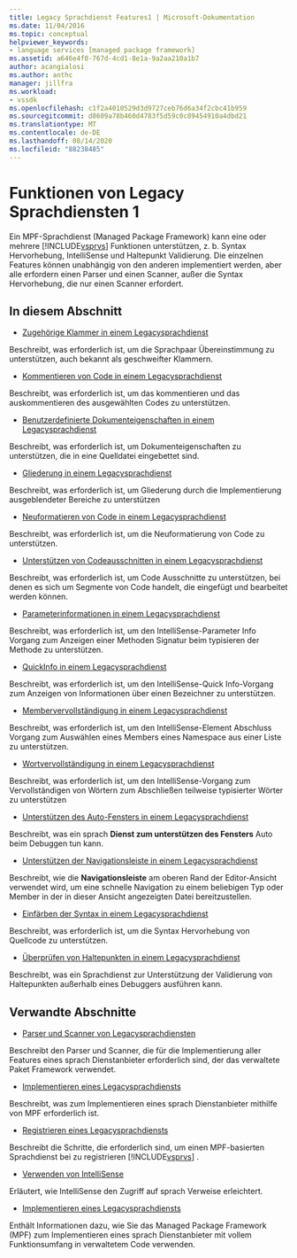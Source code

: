 ```yaml
---
title: Legacy Sprachdienst Features1 | Microsoft-Dokumentation
ms.date: 11/04/2016
ms.topic: conceptual
helpviewer_keywords:
- language services [managed package framework]
ms.assetid: a646e4f0-767d-4cd1-8e1a-9a2aa210a1b7
author: acangialosi
ms.author: anthc
manager: jillfra
ms.workload:
- vssdk
ms.openlocfilehash: c1f2a4010529d3d9727ceb76d6a34f2cbc41b959
ms.sourcegitcommit: d8609a78b460d4783f5d59c0c89454910a4dbd21
ms.translationtype: MT
ms.contentlocale: de-DE
ms.lasthandoff: 08/14/2020
ms.locfileid: "88238485"
---
```

# <a name="legacy-language-service-features-1"></a>Funktionen von Legacy Sprachdiensten 1
Ein MPF-Sprachdienst (Managed Package Framework) kann eine oder mehrere [!INCLUDE[vsprvs](../../code-quality/includes/vsprvs_md.md)] Funktionen unterstützen, z. b. Syntax Hervorhebung, IntelliSense und Haltepunkt Validierung. Die einzelnen Features können unabhängig von den anderen implementiert werden, aber alle erfordern einen Parser und einen Scanner, außer die Syntax Hervorhebung, die nur einen Scanner erfordert.

## <a name="in-this-section"></a>In diesem Abschnitt
- [Zugehörige Klammer in einem Legacysprachdienst](../../extensibility/internals/brace-matching-in-a-legacy-language-service.md)

 Beschreibt, was erforderlich ist, um die Sprachpaar Übereinstimmung zu unterstützen, auch bekannt als geschweifter Klammern.

- [Kommentieren von Code in einem Legacysprachdienst](../../extensibility/internals/commenting-code-in-a-legacy-language-service.md)

 Beschreibt, was erforderlich ist, um das kommentieren und das auskommentieren des ausgewählten Codes zu unterstützen.

- [Benutzerdefinierte Dokumenteigenschaften in einem Legacysprachdienst](../../extensibility/internals/custom-document-properties-in-a-legacy-language-service.md)

 Beschreibt, was erforderlich ist, um Dokumenteigenschaften zu unterstützen, die in eine Quelldatei eingebettet sind.

- [Gliederung in einem Legacysprachdienst](../../extensibility/internals/outlining-in-a-legacy-language-service.md)

 Beschreibt, was erforderlich ist, um Gliederung durch die Implementierung ausgeblendeter Bereiche zu unterstützen

- [Neuformatieren von Code in einem Legacysprachdienst](../../extensibility/internals/reformatting-code-in-a-legacy-language-service.md)

 Beschreibt, was erforderlich ist, um die Neuformatierung von Code zu unterstützen.

- [Unterstützen von Codeausschnitten in einem Legacysprachdienst](../../extensibility/internals/support-for-code-snippets-in-a-legacy-language-service.md)

 Beschreibt, was erforderlich ist, um Code Ausschnitte zu unterstützen, bei denen es sich um Segmente von Code handelt, die eingefügt und bearbeitet werden können.

- [Parameterinformationen in einem Legacysprachdienst](../../extensibility/internals/parameter-info-in-a-legacy-language-service2.md)

 Beschreibt, was erforderlich ist, um den IntelliSense-Parameter Info Vorgang zum Anzeigen einer Methoden Signatur beim typisieren der Methode zu unterstützen.

- [QuickInfo in einem Legacysprachdienst](../../extensibility/internals/quick-info-in-a-legacy-language-service.md)

 Beschreibt, was erforderlich ist, um den IntelliSense-Quick Info-Vorgang zum Anzeigen von Informationen über einen Bezeichner zu unterstützen.

- [Membervervollständigung in einem Legacysprachdienst](../../extensibility/internals/member-completion-in-a-legacy-language-service.md)

 Beschreibt, was erforderlich ist, um den IntelliSense-Element Abschluss Vorgang zum Auswählen eines Members eines Namespace aus einer Liste zu unterstützen.

- [Wortvervollständigung in einem Legacysprachdienst](../../extensibility/internals/word-completion-in-a-legacy-language-service.md)

 Beschreibt, was erforderlich ist, um den IntelliSense-Vorgang zum Vervollständigen von Wörtern zum Abschließen teilweise typisierter Wörter zu unterstützen

- [Unterstützen des Auto-Fensters in einem Legacysprachdienst](../../extensibility/internals/support-for-the-autos-window-in-a-legacy-language-service.md)

 Beschreibt, was ein sprach **Dienst zum unterstützen des Fensters** Auto beim Debuggen tun kann.

- [Unterstützen der Navigationsleiste in einem Legacysprachdienst](../../extensibility/internals/support-for-the-navigation-bar-in-a-legacy-language-service.md)

 Beschreibt, wie die **Navigationsleiste** am oberen Rand der Editor-Ansicht verwendet wird, um eine schnelle Navigation zu einem beliebigen Typ oder Member in der in dieser Ansicht angezeigten Datei bereitzustellen.

- [Einfärben der Syntax in einem Legacysprachdienst](../../extensibility/internals/syntax-colorizing-in-a-legacy-language-service.md)

 Beschreibt, was erforderlich ist, um die Syntax Hervorhebung von Quellcode zu unterstützen.

- [Überprüfen von Haltepunkten in einem Legacysprachdienst](../../extensibility/internals/validating-breakpoints-in-a-legacy-language-service.md)

 Beschreibt, was ein Sprachdienst zur Unterstützung der Validierung von Haltepunkten außerhalb eines Debuggers ausführen kann.

## <a name="related-sections"></a>Verwandte Abschnitte
- [Parser und Scanner von Legacysprachdiensten](../../extensibility/internals/legacy-language-service-parser-and-scanner.md)

 Beschreibt den Parser und Scanner, die für die Implementierung aller Features eines sprach Dienstanbieter erforderlich sind, der das verwaltete Paket Framework verwendet.

- [Implementieren eines Legacysprachdiensts](../../extensibility/internals/implementing-a-legacy-language-service2.md)

 Beschreibt, was zum Implementieren eines sprach Dienstanbieter mithilfe von MPF erforderlich ist.

- [Registrieren eines Legacysprachdiensts](../../extensibility/internals/registering-a-legacy-language-service1.md)

 Beschreibt die Schritte, die erforderlich sind, um einen MPF-basierten Sprachdienst bei zu registrieren [!INCLUDE[vsprvs](../../code-quality/includes/vsprvs_md.md)] .

- [Verwenden von IntelliSense](../../ide/using-intellisense.md)

 Erläutert, wie IntelliSense den Zugriff auf sprach Verweise erleichtert.

- [Implementieren eines Legacysprachdiensts](../../extensibility/internals/implementing-a-legacy-language-service1.md)

 Enthält Informationen dazu, wie Sie das Managed Package Framework (MPF) zum Implementieren eines sprach Dienstanbieter mit vollem Funktionsumfang in verwaltetem Code verwenden.
